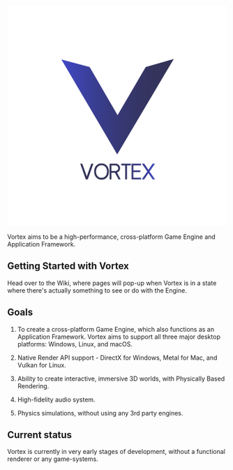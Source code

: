 ![Logo](/Resources/VortexWeb.png?raw=true)

Vortex aims to be a high-performance, cross-platform Game Engine and Application Framework.  

## Getting Started with Vortex

Head over to the Wiki, where pages will pop-up when Vortex is in a state where there's actually something to see or do with the Engine.

## Goals

1. To create a cross-platform Game Engine, which also functions as an Application Framework. Vortex aims to support all three major desktop platforms: Windows, Linux, and macOS.

2. Native Render API support - DirectX for Windows, Metal for Mac, and Vulkan for Linux.

3. Ability to create interactive, immersive 3D worlds, with Physically Based Rendering.

4. High-fidelity audio system.

5. Physics simulations, without using any 3rd party engines.

## Current status

Vortex is currently in very early stages of development, without a functional renderer or any game-systems. 
